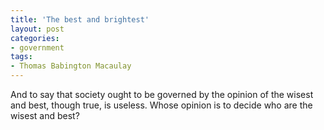 ```yaml
---
title: 'The best and brightest'
layout: post
categories:
- government
tags:
- Thomas Babington Macaulay
---
```


And to say that society ought to be governed by the opinion of the wisest and best, though true, is useless. Whose opinion is to decide who are the wisest and best?